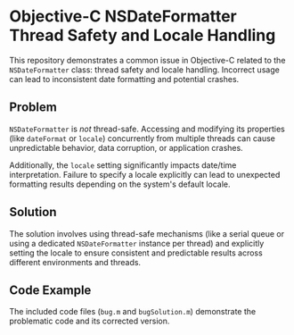 # Objective-C NSDateFormatter Thread Safety and Locale Handling

This repository demonstrates a common issue in Objective-C related to the `NSDateFormatter` class: thread safety and locale handling.  Incorrect usage can lead to inconsistent date formatting and potential crashes.

## Problem

`NSDateFormatter` is *not* thread-safe. Accessing and modifying its properties (like `dateFormat` or `locale`) concurrently from multiple threads can cause unpredictable behavior, data corruption, or application crashes.

Additionally, the `locale` setting significantly impacts date/time interpretation.  Failure to specify a locale explicitly can lead to unexpected formatting results depending on the system's default locale.

## Solution

The solution involves using thread-safe mechanisms (like a serial queue or using a dedicated `NSDateFormatter` instance per thread) and explicitly setting the locale to ensure consistent and predictable results across different environments and threads.

## Code Example

The included code files (`bug.m` and `bugSolution.m`) demonstrate the problematic code and its corrected version.